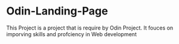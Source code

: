 # Odin-Landing-Page
This Project is a project that is require by Odin Project. 
It fouces  on imporving skills and profciency in Web development 